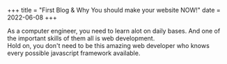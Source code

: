 +++
title = "First Blog & Why You should make your website NOW!"
date = 2022-06-08
+++

<a>As a computer engineer, you need to learn alot on daily bases. And one of the important skills of them all is web development.</a>
<br>
<a>Hold on, you don't need to be this amazing web developer who knows every possible javascript framework available.</a>
